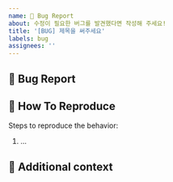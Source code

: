 ```yaml
---
name: 🐞 Bug Report
about: 수정이 필요한 버그를 발견했다면 작성해 주세요!
title: '[BUG] 제목을 써주세요'
labels: bug
assignees: ''
---
```


## 🐞 Bug Report

<!-- 어떤 상황에서 버그가 발생하는지 명료하게 설명해 주세요 -->

## 🔧 How To Reproduce

Steps to reproduce the behavior:

1. ...

## 📎 Additional context

<!-- 참고할 자료가 있다면 추가해 주세요 -->
